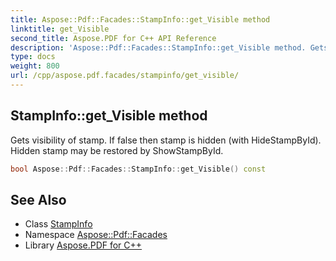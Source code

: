 ```yaml
---
title: Aspose::Pdf::Facades::StampInfo::get_Visible method
linktitle: get_Visible
second_title: Aspose.PDF for C++ API Reference
description: 'Aspose::Pdf::Facades::StampInfo::get_Visible method. Gets visibility of stamp. If false then stamp is hidden (with HideStampById). Hidden stamp may be restored by ShowStampById in C++.'
type: docs
weight: 800
url: /cpp/aspose.pdf.facades/stampinfo/get_visible/
---
```

## StampInfo::get_Visible method


Gets visibility of stamp. If false then stamp is hidden (with HideStampById). Hidden stamp may be restored by ShowStampById.

```cpp
bool Aspose::Pdf::Facades::StampInfo::get_Visible() const
```

## See Also

* Class [StampInfo](../)
* Namespace [Aspose::Pdf::Facades](../../)
* Library [Aspose.PDF for C++](../../../)
